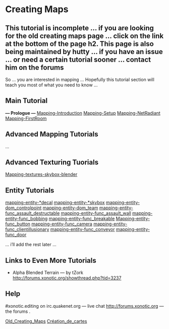 Creating Maps
=============

This tutorial is incomplete … if you are looking for the old creating maps page … click on the link at the bottom of the page
h2. This page is also being maintained by hutty … if you have an issue … or need a certain tutorial sooner … contact him on the forums
--------------------------------------------------------------------------------------------------------------------------------------

So …
you are interested in mapping …
Hopefully this tutorial section will teach you most of what you need to know …

Main Tutorial
-------------

**— Prologue —**
[Mapping-Introduction](mapping-Introduction)
[Mapping-Setup](mapping-Setup)
[Mapping-NetRadiant](mapping-NetRadiant)
[Mapping-FirstRoom](mapping-FirstRoom)

Advanced Mapping Tutorials
--------------------------

…

Advanced Texturing Tuorials
---------------------------

[Mapping-textures-skybox-blender](skyboxes (with blender))

Entity Tutorials
----------------

[mapping-entity-*decal](*decal)
[mapping-entity-*skybox](*skybox)
[mapping-entity-dom\_controlpoint](dom\_controlpoint)
[mapping-entity-dom\_team](dom\_team)
[mapping-entity-func\_assault\_destructable](func\_assault\_destructable)
[mapping-entity-func\_assault\_wall](func\_assault\_wall)
[mapping-entity-func\_bobbing](func\_bobbing)
[mapping-entity-func\_breakable](func\_breakable)
[Mapping-entity-func_button](func\_button)
[mapping-entity-func\_camera](func\_camera)
[mapping-entity-func\_clientillusionary](func\_clientillusionary)
[mapping-entity-func\_conveyor](func\_conveyor)
[mapping-entity-func\_door](func\_door)

… i’ll add the rest later …

Links to Even More Tutorials
----------------------------

-   Alpha Blended Terrain — by tZork http://forums.xonotic.org/showthread.php?tid=3237

Help
----

\#xonotic.editing on irc.quakenet.org — live chat
http://forums.xonotic.org — the forums .

[Old_Creating_Maps](Old\_Creating\_Maps)
[Création_de_cartes](Français)
